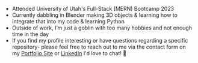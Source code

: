 - Attended University of Utah's Full-Stack (MERN) Bootcamp 2023
- Currently dabbling in Blender making 3D objects & learning how to integrate that into my code & learning Python 
- Outside of work, I’m just a goblin with too many hobbies and not enough time in the day
- If you find my profile interesting or have questions regarding a specific repository- please feel free to reach out to me via the contact form on my [Portfolio Site](https://pj-rasmussen.netlify.app) or [LinkedIn](https://www.linkedin.com/in/p-j-rasmussen-57123b1ab) I'd love to chat! 💞️ 

<!---
whats-a-pj/whats-a-pj is a ✨ special ✨ repository because its `README.md` (this file) appears on your GitHub profile.
You can click the Preview link to take a look at your changes.
--->
